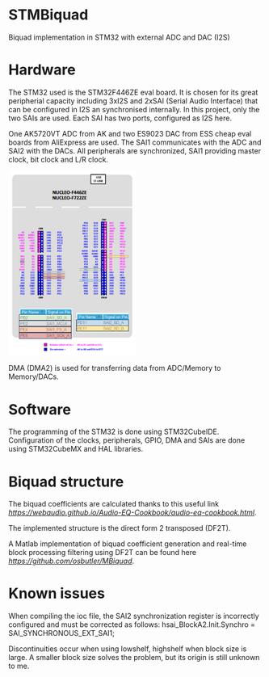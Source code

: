 # STMBiquad
Biquad implementation in STM32 with external ADC and DAC (I2S)

# Hardware

The STM32 used is the STM32F446ZE eval board. It is chosen for its great peripherial capacity including 3xI2S and 2xSAI (Serial Audio Interface) that can be configured in I2S an synchronised internally. In this project, only the two SAIs are used. Each SAI has two ports, configured as I2S here.

One AK5720VT ADC from AK and two ES9023 DAC from ESS cheap eval boards from AliExpress are used. The SAI1 communicates with the ADC and SAI2 with the DACs. All peripherals are synchronized, SAI1 providing master clock, bit clock and L/R clock.

<img src="https://raw.githubusercontent.com/osbutler/STMBiquad/main/img/pinouts.png" width=50% height=50% />

DMA (DMA2) is used for transferring data from ADC/Memory to Memory/DACs.

# Software

The programming of the STM32 is done using STM32CubeIDE. Configuration of the clocks, peripherals, GPIO, DMA and SAIs are done using STM32CubeMX and HAL libraries.

# Biquad structure

The biquad coefficients are calculated thanks to this useful link _https://webaudio.github.io/Audio-EQ-Cookbook/audio-eq-cookbook.html_.

The implemented structure is the direct form 2 transposed (DF2T). 

A Matlab implementation of biquad coefficient generation and real-time block processing filtering using DF2T can be found here _https://github.com/osbutler/MBiquad_.

# 

# Known issues

When compiling the ioc file, the SAI2 synchronization register is incorrectly configured and must be corrected as follows: 
hsai_BlockA2.Init.Synchro = SAI_SYNCHRONOUS_EXT_SAI1;

Discontinuities occur when using lowshelf, highshelf when block size is large. A smaller block size solves the problem, but its origin is still unknown to me.



